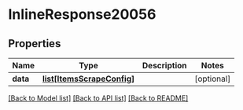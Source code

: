 # InlineResponse20056

## Properties
Name | Type | Description | Notes
------------ | ------------- | ------------- | -------------
**data** | [**list[ItemsScrapeConfig]**](ItemsScrapeConfig.md) |  | [optional] 

[[Back to Model list]](../README.md#documentation-for-models) [[Back to API list]](../README.md#documentation-for-api-endpoints) [[Back to README]](../README.md)


